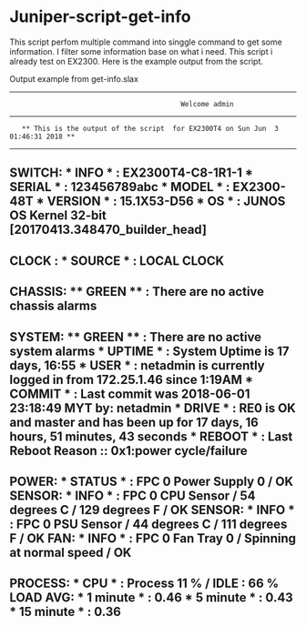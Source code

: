# Juniper-script-get-info

This script perfom multiple command into singgle command to get some information. I filter some information base on what i need. This script i already test on EX2300. Here is the example output from the script.

Output example from get-info.slax

----------------------------------------------------------------------------------------------------------------
                                              Welcome admin
----------------------------------------------------------------------------------------------------------------
       ** This is the output of the script  for EX2300T4 on Sun Jun  3 01:46:31 2018 ** 
----------------------------------------------------------------------------------------------------------------
SWITCH:    *  INFO    * : EX2300T4-C8-1R1-1
           *  SERIAL  * : 123456789abc
           *  MODEL   * : EX2300-48T
           *  VERSION * : 15.1X53-D56
           *  OS      * : JUNOS OS Kernel 32-bit  [20170413.348470_builder_head]
----------------------------------------------------------------------------------------------------------------
CLOCK :    *  SOURCE  * :  LOCAL CLOCK 
----------------------------------------------------------------------------------------------------------------
CHASSIS:   ** GREEN ** : There are no active chassis alarms
----------------------------------------------------------------------------------------------------------------
SYSTEM:    ** GREEN ** : There are no active system alarms
           *  UPTIME * : System Uptime is 17 days, 16:55
           *  USER   * : netadmin is currently logged in from 172.25.1.46 since 1:19AM
           *  COMMIT * : Last commit was 2018-06-01 23:18:49 MYT by: netadmin
           *  DRIVE  * : RE0 is OK and master and has been up for 17 days, 16 hours, 51 minutes, 43 seconds
           *  REBOOT * : Last Reboot Reason :: 0x1:power cycle/failure
----------------------------------------------------------------------------------------------------------------
POWER:     *  STATUS * : FPC 0 Power Supply 0 / OK
SENSOR:    *  INFO   * : FPC 0 CPU Sensor / 54 degrees C / 129 degrees F / OK
SENSOR:    *  INFO   * : FPC 0 PSU Sensor / 44 degrees C / 111 degrees F / OK
FAN:       *  INFO   * : FPC 0 Fan Tray 0 / Spinning at normal speed / OK
----------------------------------------------------------------------------------------------------------------
PROCESS:   *  CPU       * : Process 11 % / IDLE : 66 %
LOAD AVG:  *  1 minute  * : 0.46
           *  5 minute  * : 0.43
           *  15 minute * : 0.36
----------------------------------------------------------------------------------------------------------------


